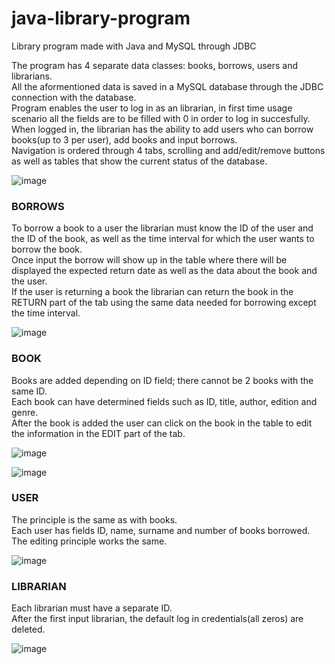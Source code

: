 # java-library-program
Library program made with Java and MySQL through JDBC

The program has 4 separate data classes: books, borrows, users and librarians. <br>
All the aformentioned data is saved in a MySQL database through the JDBC connection with the database. <br>
Program enables the user to log in as an librarian, in first time usage scenario all the fields are to be filled with 0 in order to log in succesfully. <br>
When logged in, the librarian has the ability to add users who can borrow books(up to 3 per user), add books and input borrows. <br>
Navigation is ordered through 4 tabs, scrolling and add/edit/remove buttons as well as tables that show the current status of the database. <br>


![image](https://user-images.githubusercontent.com/91484772/135620757-69062fd2-fa18-4985-ade4-5d10ec901646.png)


### BORROWS
To borrow a book to a user the librarian must know the ID of the user and the ID of the book, as well as the time interval for which the user wants to borrow the book. <br>
Once input the borrow will show up in the table where there will be displayed the expected return date as well as the data about the book and the user. <br>
If the user is returning a book the librarian can return the book in the RETURN part of the tab using the same data needed for borrowing except the time interval. <br>


![image](https://user-images.githubusercontent.com/91484772/135620838-39e1e3ce-468a-495a-8dc5-e679f5b69ee7.png)


### BOOK 
Books are added depending on ID field; there cannot be 2 books with the same ID. <br>
Each book can have determined fields such as ID, title, author, edition and genre. <br>
After the book is added the user can click on the book in the table to edit the information in the EDIT part of the tab. <br>


![image](https://user-images.githubusercontent.com/91484772/135621010-aa7f8fc8-5b0f-42a8-882d-8143f6f1a029.png)

![image](https://user-images.githubusercontent.com/91484772/135621137-f526522c-43e9-41c0-b2b3-a5455b9cbc63.png)


### USER
The principle is the same as with books. <br>
Each user has fields ID, name, surname and number of books borrowed. <br>
The editing principle works the same. <br>


![image](https://user-images.githubusercontent.com/91484772/135620911-07124496-eec6-4a0a-91fb-46895653913a.png)


### LIBRARIAN
Each librarian must have a separate ID. <br>
After the first input librarian, the default log in credentials(all zeros) are deleted. <br>


![image](https://user-images.githubusercontent.com/91484772/135621189-c914ee64-6fcf-48ae-80a5-72d22e4218fa.png)


